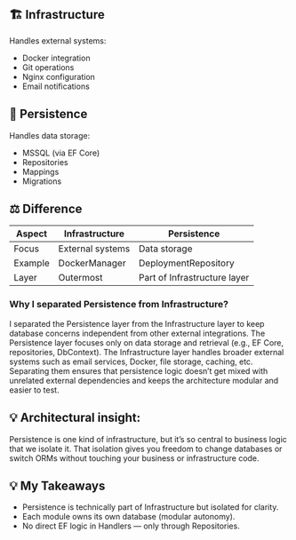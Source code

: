 ﻿## 🏗️ Infrastructure
Handles external systems:
- Docker integration
- Git operations
- Nginx configuration
- Email notifications

## 💽 Persistence
Handles data storage:
- MSSQL (via EF Core)
- Repositories
- Mappings
- Migrations

## ⚖️ Difference
| Aspect | Infrastructure | Persistence |
|--------|----------------|-------------|
| Focus | External systems | Data storage |
| Example | DockerManager | DeploymentRepository |
| Layer | Outermost | Part of Infrastructure layer |


### Why I separated Persistence from Infrastructure?
I separated the Persistence layer from the Infrastructure layer to keep database concerns independent from other external integrations.
The Persistence layer focuses only on data storage and retrieval (e.g., EF Core, repositories, DbContext).
The Infrastructure layer handles broader external systems such as email services, Docker, file storage, caching, etc.
Separating them ensures that persistence logic doesn’t get mixed with unrelated external dependencies and keeps the architecture modular and easier to test.


## 💡 Architectural insight:
Persistence is one kind of infrastructure, but it’s so central to business logic that we isolate it. That isolation gives you freedom to change databases or switch ORMs without touching your business or infrastructure code.

## 💡 My Takeaways
- Persistence is technically part of Infrastructure but isolated for clarity.
- Each module owns its own database (modular autonomy).
- No direct EF logic in Handlers — only through Repositories.